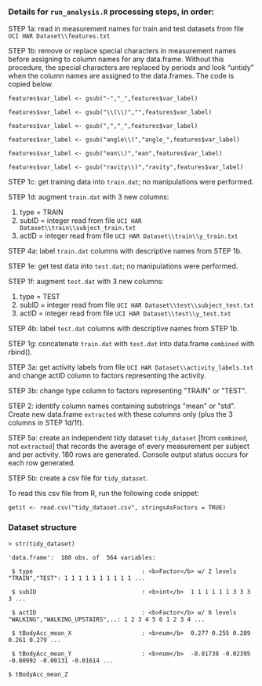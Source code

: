 ### Details for `run_analysis.R` processing steps, in order:

STEP 1a: read in measurement names for train and test datasets from file `UCI HAR Dataset\\features.txt`

STEP 1b: remove or replace special characters in measurement names before assigning to column names for any data.frame.  Without this procedure, the special characters are replaced by periods and look “untidy” when the column names are assigned to the data.frames.  The code is copied below.

`features$var_label <- gsub("-","_",features$var_label)`

`features$var_label <- gsub("\\(\\)","",features$var_label)`

`features$var_label <- gsub(",","_",features$var_label)`

`features$var_label <- gsub("angle\\(","angle_",features$var_label)`

`features$var_label <- gsub("ean\\)","ean",features$var_label)`

`features$var_label <- gsub("ravity\\)","ravity",features$var_label)`

STEP 1c: get training data into `train.dat`; no manipulations were performed.

STEP 1d: augment `train.dat` with 3 new columns:

1.	type = TRAIN
2.	subID = integer read from file `UCI HAR Dataset\\train\\subject_train.txt`
3.	actID = integer read from file `UCI HAR Dataset\\train\\y_train.txt`

STEP 4a: label `train.dat` columns with descriptive names from STEP 1b.

STEP 1e: get test data into `test.dat`; no manipulations were performed.

STEP 1f: augment `test.dat` with 3 new columns:

1.	type = TEST
2.	subID = integer read from file `UCI HAR Dataset\\test\\subject_test.txt`
3.	actID = integer read from file `UCI HAR Dataset\\test\\y_test.txt`

STEP 4b: label `test.dat` columns with descriptive names from STEP 1b.

STEP 1g: concatenate `train.dat` with `test.dat` into data.frame `combined` with rbind().

STEP 3a: get activity labels from file `UCI HAR Dataset\\activity_labels.txt` and change actID column to factors representing the activity.

STEP 3b: change type column to factors representing "TRAIN" or "TEST".

STEP 2: identify column names containing substrings "mean" or "std".  Create new data.frame `extracted` with these columns only (plus the 3 columns in STEP 1d/1f).

STEP 5a: create an independent tidy dataset `tidy_dataset` [from `combined`, not `extracted`] that records the average of every measurement per subject and per activity.  180 rows are generated.  Console output status occurs for each row generated.

STEP 5b: create a csv file for `tidy_dataset`.

To read this csv file from R, run the following code snippet:

`getit <- read.csv("tidy_dataset.csv", stringsAsFactors = TRUE)`


### Dataset structure

`> str(tidy_dataset)`

`'data.frame':	180 obs. of  564 variables:`

` $ type                               : <b>Factor</b> w/ 2 levels "TRAIN","TEST": 1 1 1 1 1 1 1 1 1 1 ...`

` $ subID                              : <b>int</b>  1 1 1 1 1 1 3 3 3 3 ...`

` $ actID                              : <b>Factor</b> w/ 6 levels "WALKING","WALKING_UPSTAIRS",..: 1 2 3 4 5 6 1 2 3 4 ...`

` $ tBodyAcc_mean_X                    : <b>num</b>  0.277 0.255 0.289 0.261 0.279 ...`

` $ tBodyAcc_mean_Y                    : <b>num</b>  -0.01738 -0.02395 -0.00992 -0.00131 -0.01614 ...`

` $ tBodyAcc_mean_Z  `

